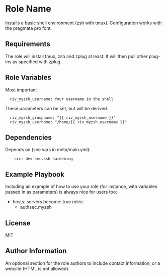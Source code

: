 Role Name
=========

Installs a basic shell environment (zsh with tmux). Configuration  works with the pragmata pro font.

Requirements
------------

The role will install tmux, zsh and zplug at least. It will then pull other plug-ins as specified with zplug.

Role Variables
--------------

Most important

```
  riv_myzsh_username: Your username in the shell
```

These parameters can be set, but will be derived.

```
  riv_myzsh_groupname: "{{ riv_myzsh_username }}"
  riv_myzsh_userhome: "/home/{{ riv_myzsh_username }}"
```

Dependencies
------------

Depends on (see vars in meta/main.yml): 

```
  - src: dev-sec.ssh-hardening
```


Example Playbook
----------------

Including an example of how to use your role (for instance, with variables passed in as parameters) is always nice for users too:

  - hosts: servers
    become: true
    roles:
      - authsec.myzsh

License
-------

MIT

Author Information
------------------

An optional section for the role authors to include contact information, or a website (HTML is not allowed).
